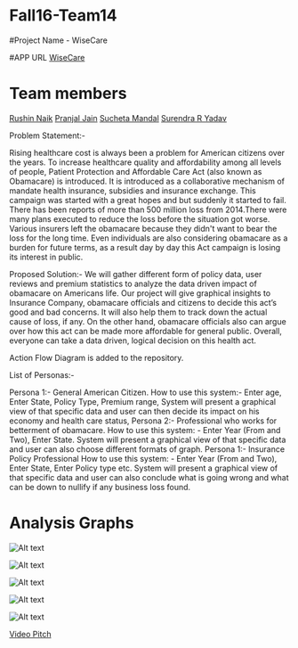 # Fall16-Team14

#Project Name - WiseCare

#APP URL 
[WiseCare](https://wise-care-final.herokuapp.com/)

# Team members

[Rushin Naik](https://github.com/Rushin95)
[Pranjal Jain](https://github.com/jpranjal)
[Sucheta Mandal](https://github.com/suchetamandal)
[Surendra R Yadav](https://github.com/surendrary)

Problem Statement:-

Rising healthcare cost is always been a problem for American citizens over the years. To increase healthcare quality and affordability among all levels of people, Patient Protection and Affordable Care Act (also known as Obamacare) is introduced. It is introduced as a collaborative mechanism of mandate health insurance, subsidies and insurance exchange. This campaign was started with a great hopes and but suddenly it started to fail. There has been reports of more than 500 million loss from 2014.There were many plans executed to reduce the loss before the situation got worse. Various insurers left the obamacare because they didn't want to bear the loss for the long time. Even individuals are also considering obamacare as a burden for future terms, as a result day by day this Act campaign is losing its interest in public.

Proposed Solution:-
We will gather different form of policy data, user reviews and premium statistics to analyze the data driven impact of obamacare on Americans life. Our project will give graphical insights to Insurance Company, obamacare officials and citizens to decide this act’s good and bad concerns. It will also help them to track down the actual cause of loss, if any. On the other hand, obamacare officials also can argue over how this act can be made more affordable for general public. Overall, everyone can take a data driven, logical decision on this health act. 

Action Flow Diagram is added to the repository.

List of Personas:-

Persona 1:- General American Citizen.
How to use this system:- Enter age, Enter State, Policy Type, Premium range, System will present a graphical view of that specific data and user can then decide its impact on his economy and health care status,
Persona 2:- Professional who works for betterment of obamacare.
How to use this system: - Enter Year (From and Two), Enter State. System will present a graphical view of that specific data and user can also choose different formats of graph.
Persona 1:- Insurance Policy Professional
How to use this system: - Enter Year (From and Two), Enter State, Enter Policy type etc. System will present a graphical view of that specific data and user can also conclude what is going wrong and what can be down to nullify if any business loss found.

# Analysis Graphs

![Alt text](https://github.com/Rushin95/WiseCare-ObamaCare_Analysis/blob/master/Graphs/Year%20wise%20insured%20population-2015.png)

![Alt text](https://github.com/Rushin95/WiseCare-ObamaCare_Analysis/blob/master/Graphs/Premium%20Expenditure%20Per%20Capita.png)

![Alt text](https://github.com/Rushin95/WiseCare-ObamaCare_Analysis/blob/master/Graphs/Insured%20Population%20Trend.png)

![Alt text](https://github.com/Rushin95/WiseCare-ObamaCare_Analysis/blob/master/Graphs/2016%20vs%202017%20Average%20Premium.png)

![Alt text](https://github.com/Rushin95/WiseCare-ObamaCare_Analysis/blob/master/Graphs/Metal%20Plan%20Analysis.png)

[Video Pitch](https://www.youtube.com/watch?v=LNoK2_fffq0)


